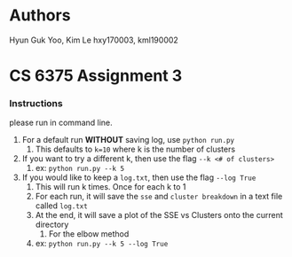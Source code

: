 # Authors

Hyun Guk Yoo, Kim Le
hxy170003, kml190002

# CS 6375 Assignment 3

### Instructions

please run in command line.

1. For a default run **WITHOUT** saving log, use `python run.py`
   1. This defaults to `k=10` where k is the number of clusters
2. If you want to try a different k, then use the flag `--k <# of clusters>`
   1. ex: `python run.py --k 5`
3. If you would like to keep a `log.txt`, then use the flag `--log True`
   1. This will run k times. Once for each k to 1
   2. For each run, it will save the `sse` and `cluster breakdown` in a text file called `log.txt`
   3. At the end, it will save a plot of the SSE vs Clusters onto the current directory
      1. For the elbow method
   4. ex: `python run.py --k 5 --log True`
